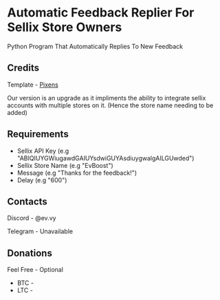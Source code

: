 # Automatic Feedback Replier For Sellix Store Owners
Python Program That Automatically Replies To New Feedback

## Credits
Template - [Pixens](https://github.com/Pixens/auto-feedback-replier-sellix)

Our version is an upgrade as it impliments the ability to integrate sellix accounts with multiple stores on it. (Hence the store name needing to be added)

## Requirements
- Sellix API Key (e.g "ABIQIUYGWiugawdGAIUYsdwiGUYAsdiuygwalgAILGUwded")
- Sellix Store Name (e.g "EvBoost")
- Message (e.g "Thanks for the feedback!")
- Delay (e.g "600")

## Contacts

Discord - @ev.vy

Telegram - Unavailable

## Donations
Feel Free - Optional
- BTC - 
- LTC - 
